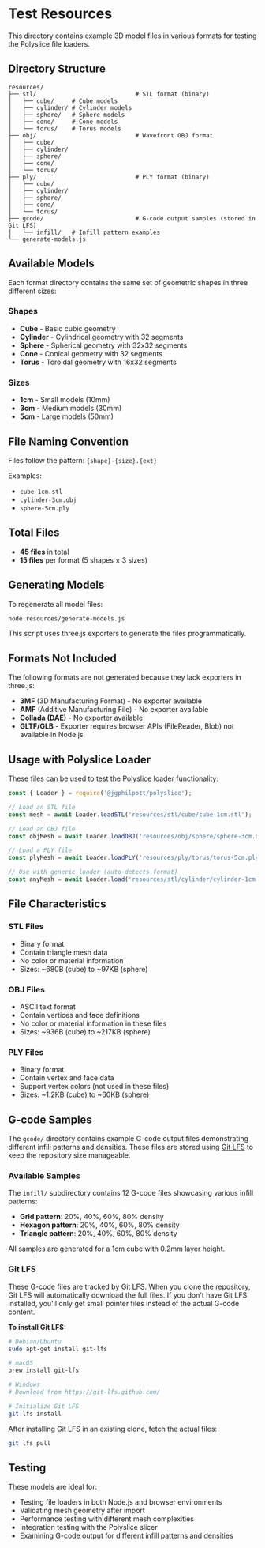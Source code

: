 # Test Resources

This directory contains example 3D model files in various formats for testing the Polyslice file loaders.

## Directory Structure

```
resources/
├── stl/                            # STL format (binary)
│   ├── cube/     # Cube models
│   ├── cylinder/ # Cylinder models
│   ├── sphere/   # Sphere models
│   ├── cone/     # Cone models
│   └── torus/    # Torus models
├── obj/                            # Wavefront OBJ format
│   ├── cube/
│   ├── cylinder/
│   ├── sphere/
│   ├── cone/
│   └── torus/
├── ply/                            # PLY format (binary)
│   ├── cube/
│   ├── cylinder/
│   ├── sphere/
│   ├── cone/
│   └── torus/
├── gcode/                          # G-code output samples (stored in Git LFS)
│   └── infill/   # Infill pattern examples
└── generate-models.js
```

## Available Models

Each format directory contains the same set of geometric shapes in three different sizes:

### Shapes
- **Cube** - Basic cubic geometry
- **Cylinder** - Cylindrical geometry with 32 segments
- **Sphere** - Spherical geometry with 32x32 segments
- **Cone** - Conical geometry with 32 segments
- **Torus** - Toroidal geometry with 16x32 segments

### Sizes
- **1cm** - Small models (10mm)
- **3cm** - Medium models (30mm)
- **5cm** - Large models (50mm)

## File Naming Convention

Files follow the pattern: `{shape}-{size}.{ext}`

Examples:
- `cube-1cm.stl`
- `cylinder-3cm.obj`
- `sphere-5cm.ply`

## Total Files

- **45 files** in total
- **15 files** per format (5 shapes × 3 sizes)

## Generating Models

To regenerate all model files:

```bash
node resources/generate-models.js
```

This script uses three.js exporters to generate the files programmatically.

## Formats Not Included

The following formats are not generated because they lack exporters in three.js:

- **3MF** (3D Manufacturing Format) - No exporter available
- **AMF** (Additive Manufacturing File) - No exporter available
- **Collada (DAE)** - No exporter available
- **GLTF/GLB** - Exporter requires browser APIs (FileReader, Blob) not available in Node.js

## Usage with Polyslice Loader

These files can be used to test the Polyslice loader functionality:

```javascript
const { Loader } = require('@jgphilpott/polyslice');

// Load an STL file
const mesh = await Loader.loadSTL('resources/stl/cube/cube-1cm.stl');

// Load an OBJ file
const objMesh = await Loader.loadOBJ('resources/obj/sphere/sphere-3cm.obj');

// Load a PLY file
const plyMesh = await Loader.loadPLY('resources/ply/torus/torus-5cm.ply');

// Use with generic loader (auto-detects format)
const anyMesh = await Loader.load('resources/stl/cylinder/cylinder-1cm.stl');
```

## File Characteristics

### STL Files
- Binary format
- Contain triangle mesh data
- No color or material information
- Sizes: ~680B (cube) to ~97KB (sphere)

### OBJ Files
- ASCII text format
- Contain vertices and face definitions
- No color or material information in these files
- Sizes: ~936B (cube) to ~217KB (sphere)

### PLY Files
- Binary format
- Contain vertex and face data
- Support vertex colors (not used in these files)
- Sizes: ~1.2KB (cube) to ~60KB (sphere)

## G-code Samples

The `gcode/` directory contains example G-code output files demonstrating different infill patterns and densities. These files are stored using [Git LFS](https://git-lfs.github.com/) to keep the repository size manageable.

### Available Samples

The `infill/` subdirectory contains 12 G-code files showcasing various infill patterns:

- **Grid pattern**: 20%, 40%, 60%, 80% density
- **Hexagon pattern**: 20%, 40%, 60%, 80% density  
- **Triangle pattern**: 20%, 40%, 60%, 80% density

All samples are generated for a 1cm cube with 0.2mm layer height.

### Git LFS

These G-code files are tracked by Git LFS. When you clone the repository, Git LFS will automatically download the full files. If you don't have Git LFS installed, you'll only get small pointer files instead of the actual G-code content.

**To install Git LFS:**

```bash
# Debian/Ubuntu
sudo apt-get install git-lfs

# macOS
brew install git-lfs

# Windows
# Download from https://git-lfs.github.com/

# Initialize Git LFS
git lfs install
```

After installing Git LFS in an existing clone, fetch the actual files:

```bash
git lfs pull
```

## Testing

These models are ideal for:
- Testing file loaders in both Node.js and browser environments
- Validating mesh geometry after import
- Performance testing with different mesh complexities
- Integration testing with the Polyslice slicer
- Examining G-code output for different infill patterns and densities
